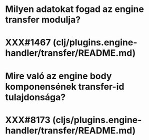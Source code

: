 
# Milyen adatokat fogad az engine transfer modulja?
# XXX#1467 (clj/plugins.engine-handler/transfer/README.md)  



# Mire való az engine body komponensének transfer-id tulajdonsága?
# XXX#8173 (cljs/plugins.engine-handler/transfer/README.md)
